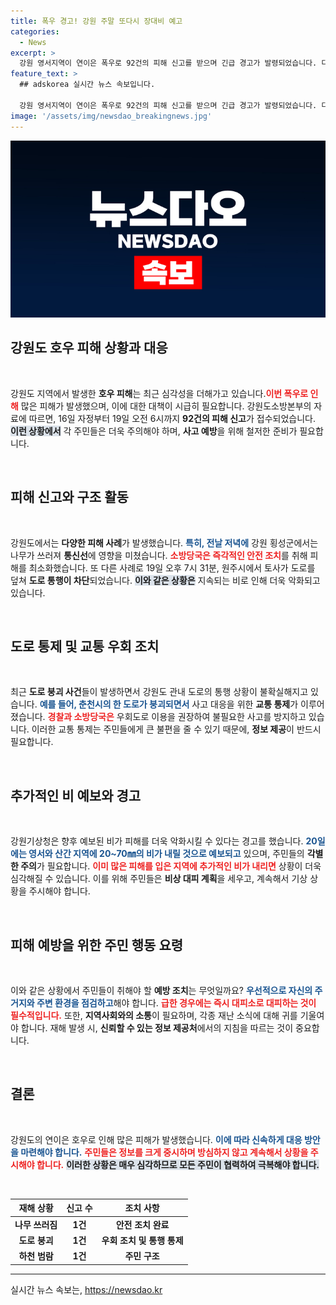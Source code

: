 ```yaml
---
title: 폭우 경고! 강원 주말 또다시 장대비 예고
categories:
  - News
excerpt: >
  강원 영서지역이 연이은 폭우로 92건의 피해 신고를 받으며 긴급 경고가 발령되었습니다. 다음 주말에도 추가 폭우가 예상되므로, 안전에 각별한 주의가 필요합니다. 클릭해 자세한 소식을 확인하세요!
feature_text: >
  ## adskorea 실시간 뉴스 속보입니다.

  강원 영서지역이 연이은 폭우로 92건의 피해 신고를 받으며 긴급 경고가 발령되었습니다. 다음 주말에도 추가 폭우가 예상되므로, 안전에 각별한 주의가 필요합니다. 클릭해 자세한 소식을 확인하세요!
image: '/assets/img/newsdao_breakingnews.jpg'
---
```


<p><img src="/assets/img/newsdao_breakingnews.jpg" alt="adskorea 속보" /></p>

<h2 data-ke-size="size26">강원도 호우 피해 상황과 대응</h2>

<p data-ke-size="size16">&nbsp;</p>

<p>강원도 지역에서 발생한 <strong>호우 피해</strong>는 최근 심각성을 더해가고 있습니다.<strong><b><span style="color: #ee2323;">이번 폭우로 인해</span></b></strong> 많은 피해가 발생했으며, 이에 대한 대책이 시급히 필요합니다. 강원도소방본부의 자료에 따르면, 16일 자정부터 19일 오전 6시까지 <strong>92건의 피해 신고</strong>가 접수되었습니다. <b><span style="background-color: #21538527;">이런 상황에서</span></b> 각 주민들은 더욱 주의해야 하며, <strong>사고 예방</strong>을 위해 철저한 준비가 필요합니다. </p>

<p data-ke-size="size16">&nbsp;</p>

<h2 data-ke-size="size26">피해 신고와 구조 활동</h2>

<p data-ke-size="size16">&nbsp;</p>

<p>강원도에서는 <strong>다양한 피해 사례</strong>가 발생했습니다. <b><span style="color: #1a5490;">특히, 전날 저녁에</span></b> 강원 횡성군에서는 나무가 쓰러져 <strong>통신선</strong>에 영향을 미쳤습니다. <b><span style="color: #ee2323;">소방당국은 즉각적인 안전 조치</span></b>를 취해 피해를 최소화했습니다. 또 다른 사례로 19일 오후 7시 31분, 원주시에서 토사가 도로를 덮쳐 <strong>도로 통행이 차단</strong>되었습니다. <b><span style="background-color: #21538527;">이와 같은 상황은</span></b> 지속되는 비로 인해 더욱 악화되고 있습니다. </p>

<p data-ke-size="size16">&nbsp;</p>

<h2 data-ke-size="size26">도로 통제 및 교통 우회 조치</h2>

<p data-ke-size="size16">&nbsp;</p>

<p>최근 <strong>도로 붕괴 사건</strong>들이 발생하면서 강원도 관내 도로의 통행 상황이 불확실해지고 있습니다. <b><span style="color: #1a5490;">예를 들어, 춘천시의 한 도로가 붕괴되면서</span></b> 사고 대응을 위한 <strong>교통 통제</strong>가 이루어졌습니다. <b><span style="color: #ee2323;">경찰과 소방당국은</span></b> 우회도로 이용을 권장하여 불필요한 사고를 방지하고 있습니다. 이러한 교통 통제는 주민들에게 큰 불편을 줄 수 있기 때문에, <strong>정보 제공</strong>이 반드시 필요합니다.</p>

<p data-ke-size="size16">&nbsp;</p>

<h2 data-ke-size="size26">추가적인 비 예보와 경고</h2>

<p data-ke-size="size16">&nbsp;</p>

<p>강원기상청은 향후 예보된 비가 피해를 더욱 악화시킬 수 있다는 경고를 했습니다. <b><span style="color: #1a5490;">20일에는 영서와 산간 지역에 20~70㎜의 비가 내릴 것으로 예보되고</span></b> 있으며, 주민들의 <strong>각별한 주의</strong>가 필요합니다. <b><span style="color: #ee2323;">이미 많은 피해를 입은 지역에 추가적인 비가 내리면</span></b> 상황이 더욱 심각해질 수 있습니다. 이를 위해 주민들은 <strong>비상 대피 계획</strong>을 세우고, 계속해서 기상 상황을 주시해야 합니다.</p>

<p data-ke-size="size16">&nbsp;</p>

<h2 data-ke-size="size26">피해 예방을 위한 주민 행동 요령</h2>

<p data-ke-size="size16">&nbsp;</p>

<p>이와 같은 상황에서 주민들이 취해야 할 <strong>예방 조치</strong>는 무엇일까요? <b><span style="color: #1a5490;">우선적으로 자신의 주거지와 주변 환경을 점검하고</span></b>해야 합니다. <b><span style="color: #ee2323;">급한 경우에는 즉시 대피소로 대피하는 것이 필수적입니다.</span></b> 또한, <strong>지역사회와의 소통</strong>이 필요하며, 각종 재난 소식에 대해 귀를 기울여야 합니다. 재해 발생 시, <strong>신뢰할 수 있는 정보 제공처</strong>에서의 지침을 따르는 것이 중요합니다. </p>

<p data-ke-size="size16">&nbsp;</p>

<h2 data-ke-size="size26">결론</h2>

<p data-ke-size="size16">&nbsp;</p>

<p>강원도의 연이은 호우로 인해 많은 피해가 발생했습니다. <b><span style="color: #1a5490;">이에 따라 신속하게 <strong>대응 방안</strong>을 마련해야 합니다.</span></b> <b><span style="color: #ee2323;">주민들은 정보를 크게 중시하며 방심하지 않고 계속해서 상황을 주시해야 합니다.</span></b> <b><span style="background-color: #21538527;">이러한 상황은 매우 심각하므로 모든 주민이 협력하여 극복해야 합니다.</span></b> </p>

<p data-ke-size="size16">&nbsp;</p>

<table style="width: 100%;">
    <thead>
        <tr>
            <th style="text-align: center;"><b>재해 상황</b></th>
            <th style="text-align: center;"><b>신고 수</b></th>
            <th style="text-align: center;"><b>조치 사항</b></th>
        </tr>
    </thead>
    <tbody>
        <tr>
            <td style="text-align: center; height: 17px;"><b>나무 쓰러짐</b></td>
            <td style="text-align: center; height: 17px;"><b>1건</b></td>
            <td style="text-align: center; height: 17px;"><b>안전 조치 완료</b></td>
        </tr>
        <tr>
            <td style="text-align: center; height: 17px;"><b>도로 붕괴</b></td>
            <td style="text-align: center; height: 17px;"><b>1건</b></td>
            <td style="text-align: center; height: 17px;"><b>우회 조치 및 통행 통제</b></td>
        </tr>
        <tr>
            <td style="text-align: center; height: 17px;"><b>하천 범람</b></td>
            <td style="text-align: center; height: 17px;"><b>1건</b></td>
            <td style="text-align: center; height: 17px;"><b>주민 구조</b></td>
        </tr>
    </tbody>
</table>

<hr>
실시간 뉴스 속보는, <a href="https://newsdao.kr" rel="dofollow">https://newsdao.kr</a>


